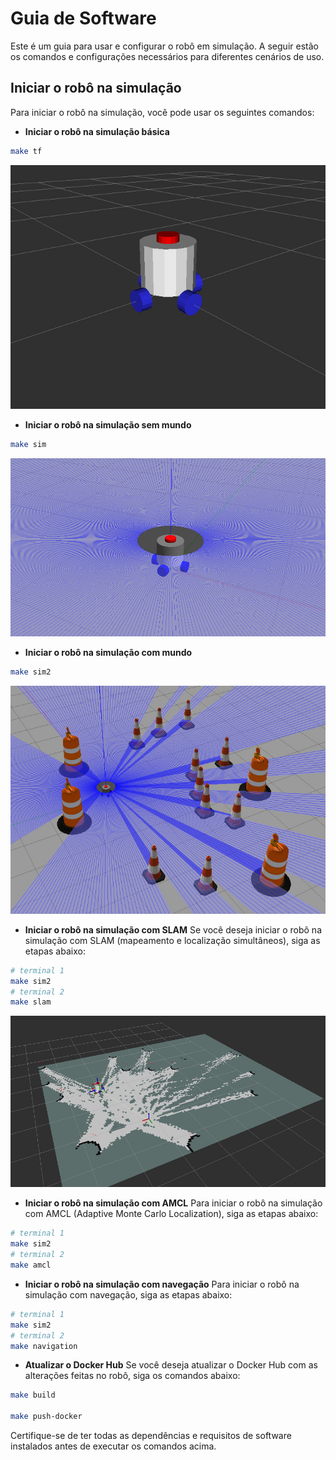 # Guia de Software
Este é um guia para usar e configurar o robô em simulação. A seguir estão os comandos e configurações necessários para diferentes cenários de uso.

## Iniciar o robô na simulação
Para iniciar o robô na simulação, você pode usar os seguintes comandos:

* **Iniciar o robô na simulação básica**

```bash
make tf
```

![Robot](./img/tf.png)

* **Iniciar o robô na simulação sem mundo**

```bash
make sim
```

![Robot](./img/lidar.png)

* **Iniciar o robô na simulação com mundo**

```bash
make sim2
```

![Robot](./img/world.png)

* **Iniciar o robô na simulação com SLAM**
Se você deseja iniciar o robô na simulação com SLAM (mapeamento e localização simultâneos), siga as etapas abaixo:

```bash
# terminal 1
make sim2
# terminal 2
make slam
```

![Robot](./img/slam.png)

* **Iniciar o robô na simulação com AMCL**
Para iniciar o robô na simulação com AMCL (Adaptive Monte Carlo Localization), siga as etapas abaixo:


```bash
# terminal 1
make sim2
# terminal 2
make amcl
```

* **Iniciar o robô na simulação com navegação**
Para iniciar o robô na simulação com navegação, siga as etapas abaixo:

```bash
# terminal 1
make sim2
# terminal 2
make navigation
```

* **Atualizar o Docker Hub**
Se você deseja atualizar o Docker Hub com as alterações feitas no robô, siga os comandos abaixo:

```bash
make build

make push-docker
``` 

Certifique-se de ter todas as dependências e requisitos de software instalados antes de executar os comandos acima.